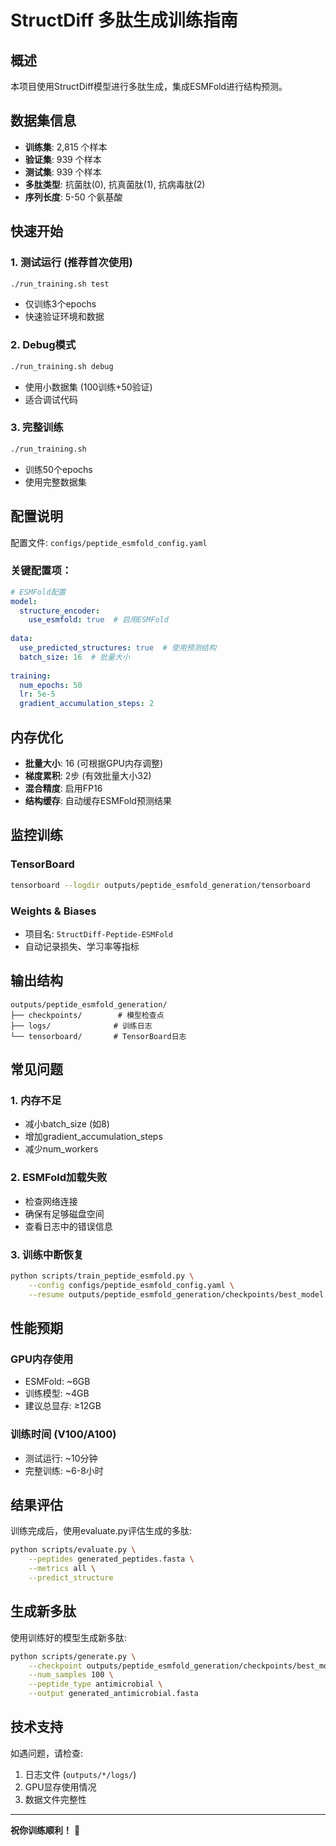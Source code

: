# StructDiff 多肽生成训练指南

## 概述

本项目使用StructDiff模型进行多肽生成，集成ESMFold进行结构预测。

## 数据集信息

- **训练集**: 2,815 个样本
- **验证集**: 939 个样本  
- **测试集**: 939 个样本
- **多肽类型**: 抗菌肽(0), 抗真菌肽(1), 抗病毒肽(2)
- **序列长度**: 5-50 个氨基酸

## 快速开始

### 1. 测试运行 (推荐首次使用)
```bash
./run_training.sh test
```
- 仅训练3个epochs
- 快速验证环境和数据

### 2. Debug模式
```bash
./run_training.sh debug
```
- 使用小数据集 (100训练+50验证)
- 适合调试代码

### 3. 完整训练
```bash
./run_training.sh
```
- 训练50个epochs
- 使用完整数据集

## 配置说明

配置文件: `configs/peptide_esmfold_config.yaml`

### 关键配置项：

```yaml
# ESMFold配置
model:
  structure_encoder:
    use_esmfold: true  # 启用ESMFold
    
data:
  use_predicted_structures: true  # 使用预测结构
  batch_size: 16  # 批量大小
  
training:
  num_epochs: 50
  lr: 5e-5
  gradient_accumulation_steps: 2
```

## 内存优化

- **批量大小**: 16 (可根据GPU内存调整)
- **梯度累积**: 2步 (有效批量大小32)
- **混合精度**: 启用FP16
- **结构缓存**: 自动缓存ESMFold预测结果

## 监控训练

### TensorBoard
```bash
tensorboard --logdir outputs/peptide_esmfold_generation/tensorboard
```

### Weights & Biases
- 项目名: `StructDiff-Peptide-ESMFold`
- 自动记录损失、学习率等指标

## 输出结构

```
outputs/peptide_esmfold_generation/
├── checkpoints/        # 模型检查点
├── logs/              # 训练日志
└── tensorboard/       # TensorBoard日志
```

## 常见问题

### 1. 内存不足
- 减小batch_size (如8)
- 增加gradient_accumulation_steps
- 减少num_workers

### 2. ESMFold加载失败
- 检查网络连接
- 确保有足够磁盘空间
- 查看日志中的错误信息

### 3. 训练中断恢复
```bash
python scripts/train_peptide_esmfold.py \
    --config configs/peptide_esmfold_config.yaml \
    --resume outputs/peptide_esmfold_generation/checkpoints/best_model.pt
```

## 性能预期

### GPU内存使用
- ESMFold: ~6GB
- 训练模型: ~4GB
- 建议总显存: ≥12GB

### 训练时间 (V100/A100)
- 测试运行: ~10分钟
- 完整训练: ~6-8小时

## 结果评估

训练完成后，使用evaluate.py评估生成的多肽:

```bash
python scripts/evaluate.py \
    --peptides generated_peptides.fasta \
    --metrics all \
    --predict_structure
```

## 生成新多肽

使用训练好的模型生成新多肽:

```bash
python scripts/generate.py \
    --checkpoint outputs/peptide_esmfold_generation/checkpoints/best_model.pt \
    --num_samples 100 \
    --peptide_type antimicrobial \
    --output generated_antimicrobial.fasta
```

## 技术支持

如遇问题，请检查:
1. 日志文件 (`outputs/*/logs/`)
2. GPU显存使用情况
3. 数据文件完整性

---

**祝你训练顺利！** 🚀 